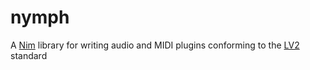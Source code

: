 # nymph

A [Nim] library for writing audio and MIDI plugins conforming to the [LV2] standard


[LV2]: https://lv2plug.in/
[Nim]: https://nim-lang.org/

